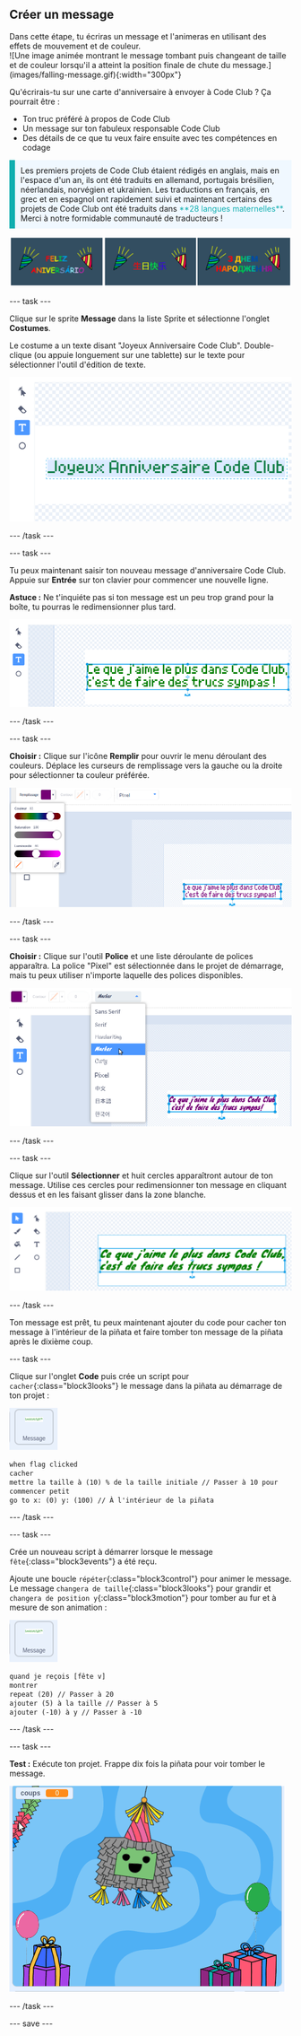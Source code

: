 ## Créer un message

<div style="display: flex; flex-wrap: wrap">
<div style="flex-basis: 200px; flex-grow: 1; margin-right: 15px;">
Dans cette étape, tu écriras un message et l'animeras en utilisant des effets de mouvement et de couleur. 
</div>
<div>
![Une image animée montrant le message tombant puis changeant de taille et de couleur lorsqu'il a atteint la position finale de chute du message.](images/falling-message.gif){:width="300px"}
</div>
</div>

Qu'écrirais-tu sur une carte d'anniversaire à envoyer à Code Club ? Ça pourrait être :
+ Ton truc préféré à propos de Code Club
+ Un message sur ton fabuleux responsable Code Club
+ Des détails de ce que tu veux faire ensuite avec tes compétences en codage

<p style="border-left: solid; border-width:10px; border-color: #0faeb0; background-color: aliceblue; padding: 10px;">
Les premiers projets de Code Club étaient rédigés en anglais, mais en l'espace d'un an, ils ont été traduits en allemand, portugais brésilien, néerlandais, norvégien et ukrainien. Les traductions en français, en grec et en espagnol ont rapidement suivi et maintenant certains des projets de Code Club ont été traduits dans <span style="color: #0faeb0">**28 langues maternelles**</span>. Merci à notre formidable communauté de traducteurs !

![Plusieurs images disant Joyeux anniversaire dans différentes langues maternelles.](images/birthday-languages.png)
</p>

--- task ---

Clique sur le sprite **Message** dans la liste Sprite et sélectionne l'onglet **Costumes**.

Le costume a un texte disant "Joyeux Anniversaire Code Club". Double-clique (ou appuie longuement sur une tablette) sur le texte pour sélectionner l'outil d'édition de texte.

![L'éditeur de costumes avec l'outil Texte sélectionné et le texte en surbrillance.](images/text-edit.png)

--- /task ---

--- task ---

Tu peux maintenant saisir ton nouveau message d'anniversaire Code Club. Appuie sur **Entrée** sur ton clavier pour commencer une nouvelle ligne.

**Astuce :** Ne t'inquiéte pas si ton message est un peu trop grand pour la boîte, tu pourras le redimensionner plus tard.

![L'éditeur de texte affichant un nouveau message a été tapé à la place de l'ancien message.](images/new-text.png)

--- /task ---

--- task ---

**Choisir :** Clique sur l'icône **Remplir** pour ouvrir le menu déroulant des couleurs. Déplace les curseurs de remplissage vers la gauche ou la droite pour sélectionner ta couleur préférée.

![Le menu déroulant Remplir avec des curseurs pour la couleur, la saturation et la luminosité. Le message est passé du vert au violet.](images/font-colour.png)

--- /task ---

--- task ---

**Choisir :** Clique sur l'outil **Police** et une liste déroulante de polices apparaîtra. La police "Pixel" est sélectionnée dans le projet de démarrage, mais tu peux utiliser n'importe laquelle des polices disponibles.

![Le menu déroulant Police affichant un choix de neuf polices différentes. La police "Marker" a été sélectionnée.](images/font-type.png)

--- /task ---

--- task ---

Clique sur l'outil **Sélectionner** et huit cercles apparaîtront autour de ton message. Utilise ces cercles pour redimensionner ton message en cliquant dessus et en les faisant glisser dans la zone blanche.

![L'outil Sélectionner est mis en surbrillance et le message comporte de petits cercles dans chaque coin et aux points centraux verticaux et horizontaux du cadre afin qu'il puisse être redimensionné dans plusieurs directions.](images/resize-message.png)

--- /task ---

Ton message est prêt, tu peux maintenant ajouter du code pour cacher ton message à l'intérieur de la piñata et faire tomber ton message de la piñata après le dixième coup.

--- task ---

Clique sur l'onglet **Code** puis crée un script pour `cacher`{:class="block3looks"} le message dans la piñata au démarrage de ton projet :

![L'icône du sprite Message.](images/message-sprite.png)

```blocks3
when flag clicked
cacher
mettre la taille à (10) % de la taille initiale // Passer à 10 pour commencer petit
go to x: (0) y: (100) // À l'intérieur de la piñata
```

--- /task ---

--- task ---

Crée un nouveau script à démarrer lorsque le message `fête`{:class="block3events"} a été reçu.

Ajoute une boucle `répéter`{:class="block3control"} pour animer le message. Le message `changera de taille`{:class="block3looks"} pour grandir et `changera de position y`{:class="block3motion"} pour tomber au fur et à mesure de son animation :

![L'icône du sprite Message.](images/message-sprite.png)

```blocks3
quand je reçois [fête v]
montrer
repeat (20) // Passer à 20
ajouter (5) à la taille // Passer à 5
ajouter (-10) à y // Passer à -10
```

--- /task ---

--- task ---

**Test :** Exécute ton projet. Frappe dix fois la piñata pour voir tomber le message.

![Une image animée montrant la piñata frappée plusieurs fois. Des friandises apparaissent après chaque coup et au dixième coup, la piñata se brise et le message tombe au bas de l'écran. Elle grossit en tombant.](images/falling-message.gif)

--- /task ---

--- save ---
